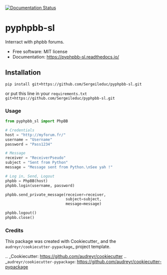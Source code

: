 [![Documentation Status](https://readthedocs.org/projects/pyphpbb-sl/badge/?version=latest)](https://pyphpbb-sl.readthedocs.io/en/latest/?badge=latest)

# pyphpbb-sl

Interract with phpbb forums.


* Free software: MIT license
* Documentation: https://pyphpbb-sl.readthedocs.io/

## Installation
```shell
pip install git+https://github.com/Sergeileduc/pyphpbb-sl.git
```

or put this line in your `requirements.txt`
`git+https://github.com/Sergeileduc/pyphpbb-sl.git`

### Usage

```python
from pyphpbb_sl import PhpBB

# Credentials
host = "http://myforum.fr/"
username = "Username"
password = "Pass1234"

# Message
receiver = "ReceiverPseudo"
subject = "Sent from Python"
message = "Message sent from Python.\nSee yah !"

# Log in, Send, Logout
phpbb = PhpBB(host)
phpbb.login(username, password)

phpbb.send_private_message(receiver=receiver,
                           subject=subject,
                           message=message)

phpbb.logout()
phpbb.close()
```

### Credits

This package was created with Cookiecutter_ and the `audreyr/cookiecutter-pypackage`_ project template.

.. _Cookiecutter: https://github.com/audreyr/cookiecutter
.. _`audreyr/cookiecutter-pypackage`: https://github.com/audreyr/cookiecutter-pypackage
